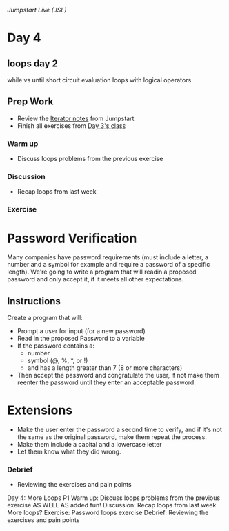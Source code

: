 _Jumpstart Live (JSL)_
# Day 4

loops day 2
------
while vs until
short circuit evaluation
loops with logical operators

## Prep Work
* Review the [Iterator notes](https://github.com/Ada-Developers-Academy/jump-start/tree/master/lessons/11-iterators/notes) from Jumpstart
* Finish all exercises from [Day 3's class](../day3)

### Warm up
* Discuss loops problems from the previous exercise

### Discussion
* Recap loops from last week

### Exercise
# Password Verification

Many companies have password requirements (must include a letter, a number and a symbol for example and require a password of a specific length). We're going to write a program that will readin a proposed password and only accept it, if it meets all other expectations.  

Instructions
-----------
Create a program that will: 

  - Prompt a user for input (for a new password)
  - Read in the proposed Password to a variable
  - If the password contains a:
    * number
    * symbol (@, %, *, or !)
    * and has a length greater than 7 (8 or more characters)
  - Then accept the password and congratulate the user, if not make them reenter the password until they enter an acceptable password.
  
Extensions
==========
  -  Make the user enter the password a second time to verify, and if it's not the same as the original password, make them repeat the process.
  -  Make them include a capital and a lowercase letter
  -  Let them know what they did wrong.

### Debrief
* Reviewing the exercises and pain points

Day 4: More Loops P1
Warm up:
Discuss loops problems from the previous exercise AS WELL AS added fun!
Discussion:
Recap loops from last week
More loops?
Exercise:
Password loops exercise
Debrief:
Reviewing the exercises and pain points
